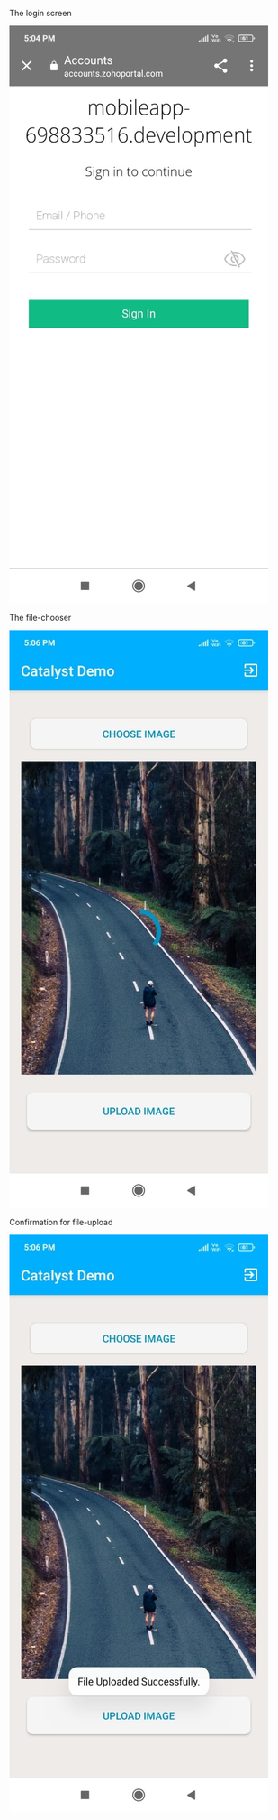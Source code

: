 
The login screen


![alt text](https://github.com/shankar-tester901/mBaaS-with-Catalyst-example/blob/main/IMG-20210902-WA0008%20(1).jpg) 





The file-chooser

![alt text](https://github.com/shankar-tester901/mBaaS-with-Catalyst-example/blob/main/IMG-20210902-WA0009%20(1).jpg)




Confirmation for file-upload

![alt text](https://github.com/shankar-tester901/mBaaS-with-Catalyst-example/blob/main/IMG-20210902-WA0012%20(1).jpg)
